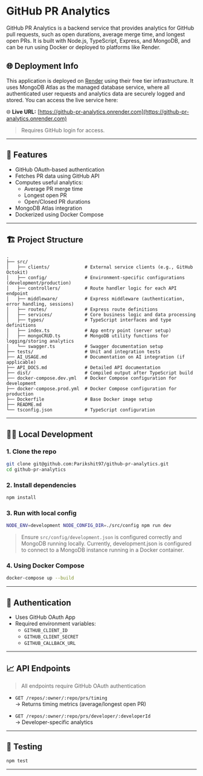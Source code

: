 # GitHub PR Analytics

GitHub PR Analytics is a backend service that provides analytics for GitHub pull requests, such as open durations, average merge time, and longest open PRs. It is built with Node.js, TypeScript, Express, and MongoDB, and can be run using Docker or deployed to platforms like Render.

## 🌐 Deployment Info

This application is deployed on [Render](https://render.com) using their free tier infrastructure. It uses MongoDB Atlas as the managed database service, where all authenticated user requests and analytics data are securely logged and stored. You can access the live service here:  

🌐 **Live URL:** [https://github-pr-analytics.onrender.com](https://github-pr-analytics.onrender.com)  
> Requires GitHub login for access.

---

## 🚀 Features

- GitHub OAuth-based authentication  
- Fetches PR data using GitHub API  
- Computes useful analytics:
  - Average PR merge time  
  - Longest open PR  
  - Open/Closed PR durations  
- MongoDB Atlas integration  
- Dockerized using Docker Compose

---

## 🏗️ Project Structure

```
.
├── src/
│   ├── clients/             # External service clients (e.g., GitHub Octokit)
│   ├── config/              # Environment-specific configurations (development/production)
│   ├── controllers/         # Route handler logic for each API endpoint
│   ├── middleware/          # Express middleware (authentication, error handling, sessions)
│   ├── routes/              # Express route definitions
│   ├── services/            # Core business logic and data processing
│   ├── types/               # TypeScript interfaces and type definitions
│   ├── index.ts             # App entry point (server setup)
│   ├── mongoCRUD.ts         # MongoDB utility functions for logging/storing analytics
│   └── swagger.ts           # Swagger documentation setup
├── tests/                   # Unit and integration tests
├── AI_USAGE.md              # Documentation on AI integration (if applicable)
├── API_DOCS.md              # Detailed API documentation
├── dist/                    # Compiled output after TypeScript build
├── docker-compose.dev.yml   # Docker Compose configuration for development
├── docker-compose.prod.yml  # Docker Compose configuration for production
├── Dockerfile               # Base Docker image setup
├── README.md
└── tsconfig.json            # TypeScript configuration

```

---

## 🧑‍💻 Local Development

### 1. Clone the repo
```bash
git clone git@github.com:Parikshit97/github-pr-analytics.git
cd github-pr-analytics
```

### 2. Install dependencies
```bash
npm install
```

### 3. Run with local config
```bash
NODE_ENV=development NODE_CONFIG_DIR=./src/config npm run dev
```

> Ensure `src/config/development.json` is configured correctly and MongoDB running locally.
> Currently, development.json is configured to connect to a MongoDB instance running in a Docker container.

### 4. Using Docker Compose
```bash
docker-compose up --build
```
---

## 🔐 Authentication

- Uses GitHub OAuth App
- Required environment variables:
  - `GITHUB_CLIENT_ID`
  - `GITHUB_CLIENT_SECRET`
  - `GITHUB_CALLBACK_URL`

---


## 📈 API Endpoints

> All endpoints require GitHub OAuth authentication

- `GET /repos/:owner/:repo/prs/timing`  
  → Returns timing metrics (average/longest open PR)

- `GET /repos/:owner/:repo/prs/developer/:developerId`  
  → Developer-specific analytics

---

## 🧪 Testing

```bash
npm test
```

---

